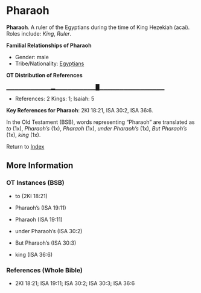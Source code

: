 # Pharaoh
**Pharaoh**. 
A ruler of the Egyptians during the time of King Hezekiah (acai). 
Roles include: 
_King_, _Ruler_. 




**Familial Relationships of Pharaoh**


* Gender: male
* Tribe/Nationality: [Egyptians](../../../groups/md/acai/Egypt.md)


**OT Distribution of References**

▁▁▁▁▁▁▁▁▁▁▁▂▁▁▁▁▁▁▁▁▁▁█▁▁▁▁▁▁▁▁▁▁▁▁▁▁▁▁
* References: 2 Kings: 1; Isaiah: 5



**Key References for Pharaoh**: 
2KI 18:21, ISA 30:2, ISA 36:6. 


In the Old Testament (BSB), words representing “Pharaoh” are translated as 
*to* (1x), *Pharaoh’s* (1x), *Pharaoh* (1x), *under Pharaoh’s* (1x), *But Pharaoh’s* (1x), *king* (1x). 




Return to [Index](00-Index.md)

## More Information

### OT Instances (BSB)

* to (2KI 18:21)

* Pharaoh’s (ISA 19:11)

* Pharaoh (ISA 19:11)

* under Pharaoh’s (ISA 30:2)

* But Pharaoh’s (ISA 30:3)

* king (ISA 36:6)



### References (Whole Bible)

* 2KI 18:21; ISA 19:11; ISA 30:2; ISA 30:3; ISA 36:6




